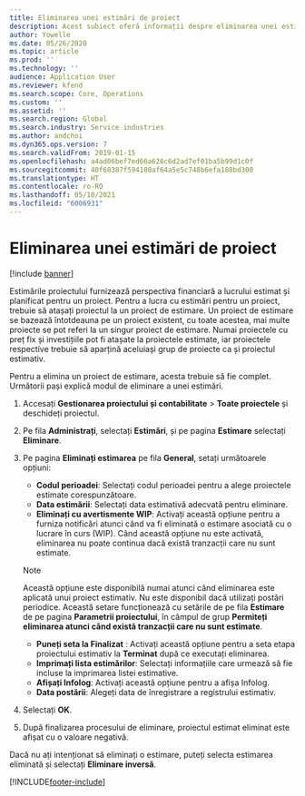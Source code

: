 ```yaml
---
title: Eliminarea unei estimări de proiect
description: Acest subiect oferă informații despre eliminarea unei estimări de proiect după finalizarea acestuia.
author: Yowelle
ms.date: 05/26/2020
ms.topic: article
ms.prod: ''
ms.technology: ''
audience: Application User
ms.reviewer: kfend
ms.search.scope: Core, Operations
ms.custom: ''
ms.assetid: ''
ms.search.region: Global
ms.search.industry: Service industries
ms.author: andchoi
ms.dyn365.ops.version: 7
ms.search.validFrom: 2019-01-15
ms.openlocfilehash: a4ad06bef7ed66a626c6d2ad7ef01ba5b99d1c0f
ms.sourcegitcommit: 40f68387f594180af64a5e5c748b6efa188bd300
ms.translationtype: HT
ms.contentlocale: ro-RO
ms.lasthandoff: 05/10/2021
ms.locfileid: "6006931"
---
```

# <a name="eliminate-a-project-estimate"></a>Eliminarea unei estimări de proiect

[!include [banner](../includes/banner.md)]

Estimările proiectului furnizează perspectiva financiară a lucrului estimat și planificat pentru un proiect. Pentru a lucra cu estimări pentru un proiect, trebuie să atașați proiectul la un proiect de estimare. Un proiect de estimare se bazează întotdeauna pe un proiect existent, cu toate acestea, mai multe proiecte se pot referi la un singur proiect de estimare. Numai proiectele cu preț fix și investițiile pot fi atașate la proiectele estimate, iar proiectele respective trebuie să aparțină aceluiași grup de proiecte ca și proiectul estimativ.

Pentru a elimina un proiect de estimare, acesta trebuie să fie complet. Următorii pași explică modul de eliminare a unei estimări.

1. Accesați **Gestionarea proiectului și contabilitate** > **Toate proiectele** și deschideți proiectul. 
2. Pe fila **Administrați**, selectați **Estimări**, și pe pagina **Estimare** selectați **Eliminare**.
3. Pe pagina **Eliminați estimarea** pe fila **General**, setați următoarele opțiuni:

   - **Codul perioadei**: Selectați codul perioadei pentru a alege proiectele estimate corespunzătoare. 
   - **Data estimării**: Selectați data estimativă adecvată pentru eliminare.
   - **Eliminați cu avertismente WIP**: Activați această opțiune pentru a furniza notificări atunci când va fi eliminată o estimare asociată cu o lucrare în curs (WIP). Când această opțiune nu este activată, eliminarea nu poate continua dacă există tranzacții care nu sunt estimate. 
   > [!NOTE]
   > Această opțiune este disponibilă numai atunci când eliminarea este aplicată unui proiect estimativ. Nu este disponibil dacă utilizați postări periodice. Această setare funcționează cu setările de pe fila **Estimare** de pe pagina **Parametrii proiectului**, în câmpul de grup **Permiteți eliminarea atunci când există tranzacții care nu sunt estimate**.
   - **Puneți seta la Finalizat** : Activați această opțiune pentru a seta etapa proiectului estimativ la **Terminat** după ce executați eliminarea.
   - **Imprimați lista estimărilor**: Selectați informațiile care urmează să fie incluse la imprimarea listei estimative.
   - **Afișați Infolog**: Activați această opțiune pentru a afișa Infolog.
   - **Data postării**: Alegeți data de înregistrare a registrului estimativ.

4.  Selectați **OK**.
5. După finalizarea procesului de eliminare, proiectul estimat eliminat este afișat cu o valoare negativă. 

Dacă nu ați intenționat să eliminați o estimare, puteți selecta estimarea eliminată și selectați **Eliminare inversă**.   


[!INCLUDE[footer-include](../includes/footer-banner.md)]